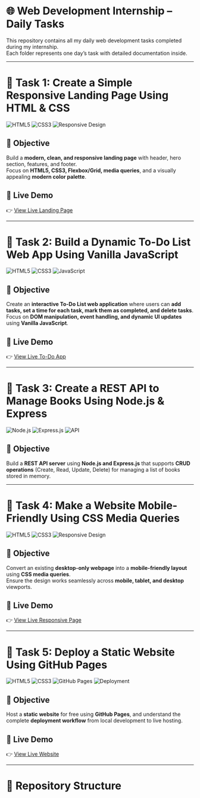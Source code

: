 # 🌐 Web Development Internship – Daily Tasks

This repository contains all my daily web development tasks completed during my internship.  
Each folder represents one day’s task with detailed documentation inside.

---

# 📝 Task 1: Create a Simple Responsive Landing Page Using HTML & CSS

![HTML5](https://img.shields.io/badge/HTML5-E34F26?style=for-the-badge&logo=html5&logoColor=white)
![CSS3](https://img.shields.io/badge/CSS3-1572B6?style=for-the-badge&logo=css3&logoColor=white)
![Responsive Design](https://img.shields.io/badge/Responsive-Design-green?style=for-the-badge)

## 🎯 Objective
Build a **modern, clean, and responsive landing page** with header, hero section, features, and footer.  
Focus on **HTML5, CSS3, Flexbox/Grid, media queries**, and a visually appealing **modern color palette**.

## 🚀 Live Demo
👉 [View Live Landing Page](https://22-09-2025-green.vercel.app)

---

# 📝 Task 2: Build a Dynamic To-Do List Web App Using Vanilla JavaScript

![HTML5](https://img.shields.io/badge/HTML5-E34F26?style=for-the-badge&logo=html5&logoColor=white)
![CSS3](https://img.shields.io/badge/CSS3-1572B6?style=for-the-badge&logo=css3&logoColor=white)
![JavaScript](https://img.shields.io/badge/JavaScript-ES6%2B-F7DF1E?style=for-the-badge&logo=javascript&logoColor=black)

## 🎯 Objective
Create an **interactive To-Do List web application** where users can **add tasks, set a time for each task, mark them as completed, and delete tasks**.  
Focus on **DOM manipulation, event handling, and dynamic UI updates** using **Vanilla JavaScript**.

## 🚀 Live Demo
👉 [View Live To-Do App](https://23-09-2025-green.vercel.app)

---

# 📝 Task 3: Create a REST API to Manage Books Using Node.js & Express

![Node.js](https://img.shields.io/badge/Node.js-339933?style=for-the-badge&logo=node.js&logoColor=white)
![Express.js](https://img.shields.io/badge/Express.js-000000?style=for-the-badge&logo=express&logoColor=white)
![API](https://img.shields.io/badge/REST-API-blue?style=for-the-badge)

## 🎯 Objective
Build a **REST API server** using **Node.js and Express.js** that supports **CRUD operations** (Create, Read, Update, Delete) for managing a list of books stored in memory.

---

# 📝 Task 4: Make a Website Mobile-Friendly Using CSS Media Queries

![HTML5](https://img.shields.io/badge/HTML5-E34F26?style=for-the-badge&logo=html5&logoColor=white)
![CSS3](https://img.shields.io/badge/CSS3-1572B6?style=for-the-badge&logo=css3&logoColor=white)
![Responsive Design](https://img.shields.io/badge/Responsive-Design-green?style=for-the-badge)

## 🎯 Objective
Convert an existing **desktop-only webpage** into a **mobile-friendly layout** using **CSS media queries**.  
Ensure the design works seamlessly across **mobile, tablet, and desktop** viewports.

## 🚀 Live Demo
👉 [View Live Responsive Page](https://26-09-2025.vercel.app)

---

# 📝 Task 5: Deploy a Static Website Using GitHub Pages

![HTML5](https://img.shields.io/badge/HTML5-E34F26?style=for-the-badge&logo=html5&logoColor=white)
![CSS3](https://img.shields.io/badge/CSS3-1572B6?style=for-the-badge&logo=css3&logoColor=white)
![GitHub Pages](https://img.shields.io/badge/GitHub-Pages-181717?style=for-the-badge&logo=github&logoColor=white)
![Deployment](https://img.shields.io/badge/Deployment-Automation-blue?style=for-the-badge)

## 🎯 Objective
Host a **static website** for free using **GitHub Pages**, and understand the complete **deployment workflow** from local development to live hosting.

## 🚀 Live Demo
👉 [View Live Website](https://29-09-2025.vercel.app)

---

# 📂 Repository Structure

